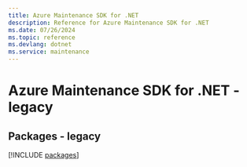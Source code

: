 ```yaml
---
title: Azure Maintenance SDK for .NET
description: Reference for Azure Maintenance SDK for .NET
ms.date: 07/26/2024
ms.topic: reference
ms.devlang: dotnet
ms.service: maintenance
---
```

# Azure Maintenance SDK for .NET - legacy
## Packages - legacy
[!INCLUDE [packages](maintenance-index.md)]